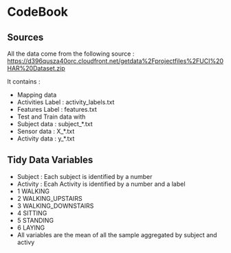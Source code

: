 # CodeBook 

## Sources

All the data come from the following source : https://d396qusza40orc.cloudfront.net/getdata%2Fprojectfiles%2FUCI%20HAR%20Dataset.zip

It contains : 
 * Mapping data
  * Activities Label : activity_labels.txt
  * Features Label : features.txt
 * Test and Train data with 
  * Subject data : subject_*.txt
  * Sensor data : X_*.txt
  * Activity data : y_*.txt

## Tidy Data Variables

 * Subject : Each subject is identified by a number
 * Activity : Ecah Activity is identified by a number and a label
  * 1 WALKING
  * 2 WALKING_UPSTAIRS
  * 3 WALKING_DOWNSTAIRS
  * 4 SITTING
  * 5 STANDING
  * 6 LAYING
 * All variables are the mean of all the sample aggregated by subject and activy

